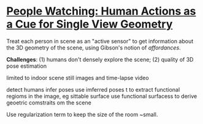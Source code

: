 # [People Watching: Human Actions as a Cue for Single View Geometry](https://arxiv.org/pdf/1411.4958.pdf)

Treat each person in scene as an "active sensor" to get information about the 3D geometry of the scene, using Gibson's notion of *affordances*.

**Challenges**: (1) humans don't densely explore the scene; (2) quality of 3D pose estimation

limited to indoor scene
still images and time-lapse video

detect humans
infer poses
use imferred poses t to extract functional regioms in the image, eg sittable surface
use functional surfacess to derive geoetric comstraits om the scene

Use regularization term to keep the size of the room ~small.
<!--stackedit_data:
eyJoaXN0b3J5IjpbLTEyMzE5NzkxNDldfQ==
-->